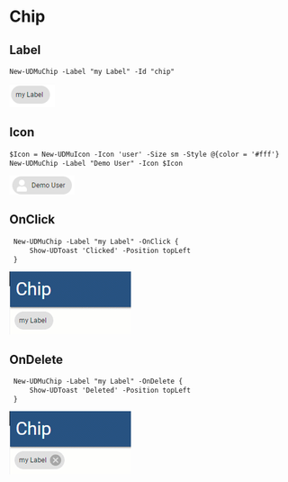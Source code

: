 # Chip

## Label

```text
New-UDMuChip -Label "my Label" -Id "chip"
```

![Chip with label](../../.gitbook/assets/image%20%2820%29.png)

## Icon

```text
$Icon = New-UDMuIcon -Icon 'user' -Size sm -Style @{color = '#fff'}
New-UDMuChip -Label "Demo User" -Icon $Icon
```

![Chip with Icon](../../.gitbook/assets/image%20%2835%29.png)

## OnClick

```text
 New-UDMuChip -Label "my Label" -OnClick {
     Show-UDToast 'Clicked' -Position topLeft
 }
```

![Clickable Chip](../../.gitbook/assets/chip.gif)

## OnDelete

```text
 New-UDMuChip -Label "my Label" -OnDelete {
     Show-UDToast 'Deleted' -Position topLeft
 }
```

![Delete Chip](../../.gitbook/assets/chipdelete.gif)

